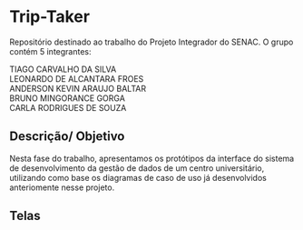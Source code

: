 # Trip-Taker
Repositório destinado ao trabalho do Projeto Integrador do SENAC. O grupo contém 5 integrantes:

TIAGO CARVALHO DA SILVA <br />
LEONARDO DE ALCANTARA FROES<br />
ANDERSON KEVIN ARAUJO BALTAR<br />
BRUNO MINGORANCE GORGA<br />
CARLA RODRIGUES DE SOUZA<br />

## Descrição/ Objetivo
Nesta fase do trabalho, apresentamos os protótipos da interface do sistema de desenvolvimento da gestão de dados de um centro universitário, utilizando como base os diagramas de caso de uso já desenvolvidos anteriomente nesse projeto.

## Telas


